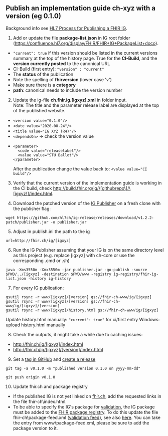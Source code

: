 ## Publish an implementation guide ch-xyz with a version (eg 0.1.0)

Background info see [HL7 Process for Publishing a FHIR IG](https://confluence.hl7.org/display/FHIR/HL7+Process+for+Publishing+a+FHIR+IG).


1. Add or update the file **package-list.json** in IG root folder (https://confluence.hl7.org/display/FHIR/FHIR+IG+PackageList+doco).
* `"current": true` if this version should be listed in the current versions summary at the top of the history page. True for the **CI-Build**, and the **version currently posted** to the canonical URL
* CI-Build (first entry): `"version" : "current"`
* The **status** of the publication
* Note the spelling of **fhirversion** (lower case 'v')
* Make sure there is a **category**
* **path**: canonical needs to include the version number

2. Update the ig-file **ch.fhir.ig.[igxyz].xml** in folder input.   
Note: The title and the parameter release label are displayed at the top of the published website.
* `<version value="0.1.0"/>`
* `<date value="2020-08-24"/>`
* `<title value="IG XYZ (R4)"/>`
* `<dependsOn>` -> check the version value
*  ```
   <parameter>
     <code value="releaselabel"/>
     <value value="STU Ballot"/>
   </parameter>
   ```
   After the publication change the value back to: `<value value="CI build"/>`

3. Verify that the current version of the implementation guide is working in the CI build, check http://build.fhir.org/ig/\[githubrepo\]/\[igxyz\]/index.html.

4. Download the patched version of the [IG Publisher](https://github.com/HL7/fhir-ig-publisher/releases) on a fresh clone with the publisher flag:
```
wget https://github.com/hl7ch/ig-release/releases/download/v1.2.2-patch/publisher.jar -o publisher.jar
```

5. Adjust in publish.ini the path to the ig

```
url=http://fhir.ch/ig/[igxyz]
```

6. Run the IG Publisher assuming that your IG is on the same directory level as this project (e.g. replace [igxyz] with ch-core or use the corresponding .cmd or .sh)
```
java -Xms3550m -Xmx3550m -jar publisher.jar -go-publish -source $PWD/../[igxyz] -destination $PWD/www -registry ig-registry/fhir-ig-list.json -history ig-history
```

7.  For every IG publication:
```
gsutil rsync -r www/[igxyz]/[version] gs://fhir-ch-www/ig/[igxyz]
gsutil rsync -r www/[igxyz]/[version] gs://fhir-ch-www/ig/[igxyz]/[version]
gsutil rsync -r www/[igxyz]/history.html gs://fhir-ch-www/ig/[igxyz]
```
Update history.html manually: `"current": true"` for ci/first entry
Windows: upload history.html manually

8. Check the outputs, it might take a while due to caching issues:
* http://fhir.ch/ig/[igxyz]/index.html
* http://fhir.ch/ig/[igxyz]/[version]/index.html

9. Set a [tag in GitHub](https://git-scm.com/book/en/v2/Git-Basics-Tagging) and [create a release](https://docs.github.com/en/repositories/releasing-projects-on-github/managing-releases-in-a-repository#creating-a-release)
```
git tag -a v0.1.0 -m "published version 0.1.0 on yyyy-mm-dd"
```
```
git push origin v0.1.0
```

10. Update fhir.ch and package registry
* If the published IG is not yet linked on [fhir.ch](http://fhir.ch/), add the requested links in the file fhir-ch\index.html.
* To be able to specify the IG's package for [validation](https://confluence.hl7.org/display/FHIR/Using+the+FHIR+Validator#UsingtheFHIRValidator-Validatingagainstanimplementationguide), the IG package must be added to the [FHIR package registry](https://registry.fhir.org/). To do this update the file fhir-ch\package-feed.xml ([validation feed](https://validator.w3.org/feed/)), see also [here](https://registry.fhir.org/submit). You can take the
entry from www\package-feed.xml, please be sure to add the package version to it.
